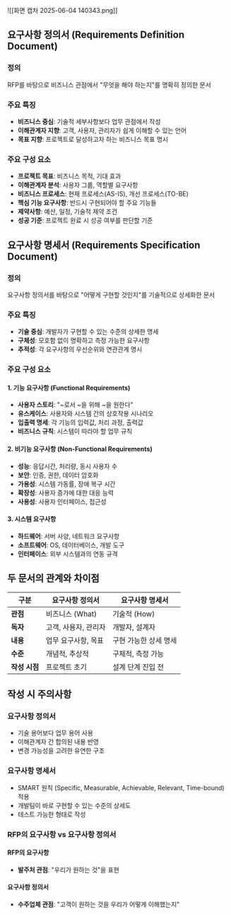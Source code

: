 
![[화면 캡처 2025-06-04 140343.png]]
## **요구사항 정의서 (Requirements Definition Document)**

### 정의

RFP를 바탕으로 비즈니스 관점에서 "무엇을 해야 하는지"를 명확히 정의한 문서

### 주요 특징

- **비즈니스 중심**: 기술적 세부사항보다 업무 관점에서 작성
- **이해관계자 지향**: 고객, 사용자, 관리자가 쉽게 이해할 수 있는 언어
- **목표 지향**: 프로젝트로 달성하고자 하는 비즈니스 목표 명시

### 주요 구성 요소

- **프로젝트 목표**: 비즈니스 목적, 기대 효과
- **이해관계자 분석**: 사용자 그룹, 역할별 요구사항
- **비즈니스 프로세스**: 현재 프로세스(AS-IS), 개선 프로세스(TO-BE)
- **핵심 기능 요구사항**: 반드시 구현되어야 할 주요 기능들
- **제약사항**: 예산, 일정, 기술적 제약 조건
- **성공 기준**: 프로젝트 완료 시 성공 여부를 판단할 기준

## **요구사항 명세서 (Requirements Specification Document)**

### 정의

요구사항 정의서를 바탕으로 "어떻게 구현할 것인지"를 기술적으로 상세화한 문서
### 주요 특징

- **기술 중심**: 개발자가 구현할 수 있는 수준의 상세한 명세
- **구체성**: 모호함 없이 명확하고 측정 가능한 요구사항
- **추적성**: 각 요구사항의 우선순위와 연관관계 명시

### 주요 구성 요소

#### **1. 기능 요구사항 (Functional Requirements)**

- **사용자 스토리**: "~로서 ~을 위해 ~을 원한다"
- **유스케이스**: 사용자와 시스템 간의 상호작용 시나리오
- **입출력 명세**: 각 기능의 입력값, 처리 과정, 출력값
- **비즈니스 규칙**: 시스템이 따라야 할 업무 규칙

#### **2. 비기능 요구사항 (Non-Functional Requirements)**

- **성능**: 응답시간, 처리량, 동시 사용자 수
- **보안**: 인증, 권한, 데이터 암호화
- **가용성**: 시스템 가동률, 장애 복구 시간
- **확장성**: 사용자 증가에 대한 대응 능력
- **사용성**: 사용자 인터페이스, 접근성

#### **3. 시스템 요구사항**

- **하드웨어**: 서버 사양, 네트워크 요구사항
- **소프트웨어**: OS, 데이터베이스, 개발 도구
- **인터페이스**: 외부 시스템과의 연동 규격

## **두 문서의 관계와 차이점**

|구분|요구사항 정의서|요구사항 명세서|
|---|---|---|
|**관점**|비즈니스 (What)|기술적 (How)|
|**독자**|고객, 사용자, 관리자|개발자, 설계자|
|**내용**|업무 요구사항, 목표|구현 가능한 상세 명세|
|**수준**|개념적, 추상적|구체적, 측정 가능|
|**작성 시점**|프로젝트 초기|설계 단계 진입 전|

## **작성 시 주의사항**

### 요구사항 정의서

- 기술 용어보다 업무 용어 사용
- 이해관계자 간 합의된 내용 반영
- 변경 가능성을 고려한 유연한 구조

### 요구사항 명세서

- SMART 원칙 (Specific, Measurable, Achievable, Relevant, Time-bound) 적용
- 개발팀이 바로 구현할 수 있는 수준의 상세도
- 테스트 가능한 형태로 작성

### **RFP의 요구사항 vs 요구사항 정의서**

#### **RFP의 요구사항**

- **발주처 관점**: "우리가 원하는 것"을 표현
#### **요구사항 정의서**

- **수주업체 관점**: "고객이 원하는 것을 우리가 어떻게 이해했는지"

